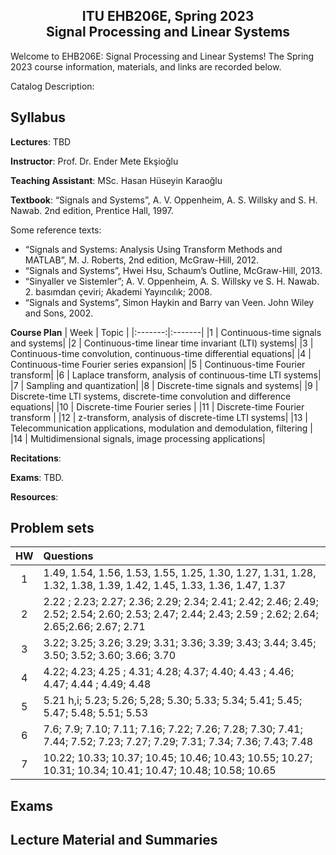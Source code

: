 <h2 align="center">
  ITU EHB206E, Spring 2023<br />
  Signal Processing and Linear Systems
</h2> 

Welcome to EHB206E: Signal Processing and Linear Systems! The Spring 2023 course information, materials, and links are recorded below.

Catalog Description: 

## Syllabus

**Lectures**: TBD

**Instructor**: Prof. Dr. Ender Mete Ekşioğlu

**Teaching Assistant**: MSc. Hasan Hüseyin Karaoğlu

**Textbook**: “Signals and Systems”, A. V. Oppenheim, A. S. Willsky and S. H. Nawab. 2nd edition, Prentice Hall, 1997.

Some reference texts:
- “Signals and Systems: Analysis Using Transform Methods and MATLAB”, M. J. Roberts, 2nd edition, McGraw-Hill, 2012.
- “Signals and Systems”, Hwei Hsu, Schaum’s Outline, McGraw-Hill, 2013. 
- “Sinyaller ve Sistemler”; A. V. Oppenheim, A. S. Willsky ve S. H. Nawab. 2. basımdan çeviri; Akademi Yayıncılık; 2008.
- “Signals and Systems”, Simon Haykin and Barry van Veen. John Wiley and Sons, 2002.

**Course Plan**
| Week  | Topic |
|:-------:|:-------|
|1 | Continuous-time signals and systems|
|2 | Continuous-time linear time invariant (LTI) systems|
|3 | Continuous-time convolution, continuous-time differential equations|
|4 | Continuous-time Fourier series expansion|
|5 | Continuous-time Fourier transform|
|6 | Laplace transform, analysis of continuous-time LTI systems|
|7 | Sampling and quantization|
|8 | Discrete-time signals and systems|
|9 | Discrete-time LTI systems, discrete-time convolution and difference equations|
|10 | Discrete-time Fourier series |
|11 | Discrete-time Fourier transform |
|12 | z-transform, analysis of discrete-time LTI systems|
|13 | Telecommunication applications, modulation and demodulation, filtering |
|14 | Multidimensional signals, image processing applications|

**Recitations**:

**Exams**: TBD.

**Resources**: 

## Problem sets
| HW  | Questions |
|:----:|:----------|
|1 | 1.49, 1.54, 1.56, 1.53, 1.55, 1.25, 1.30, 1.27, 1.31, 1.28, 1.32, 1.38, 1.39, 1.42, 1.45, 1.33, 1.36, 1.47, 1.37|
|2 | 2.22 ; 2.23; 2.27; 2.36; 2.29; 2.34; 2.41; 2.42; 2.46; 2.49; 2.52; 2.54; 2.60; 2.53; 2.47; 2.44; 2.43; 2.59 ; 2.62; 2.64; 2.65;2.66; 2.67; 2.71|
|3 | 3.22; 3.25; 3.26; 3.29; 3.31; 3.36; 3.39; 3.43; 3.44; 3.45; 3.50; 3.52; 3.60; 3.66; 3.70|
|4 | 4.22; 4.23; 4.25 ; 4.31; 4.28; 4.37; 4.40; 4.43 ; 4.46; 4.47; 4.44 ; 4.49; 4.48|
|5 | 5.21 h,i; 5.23; 5.26; 5,28; 5.30; 5.33; 5.34; 5.41; 5.45; 5.47; 5.48; 5.51; 5.53|
|6 | 7.6; 7.9; 7.10; 7.11; 7.16; 7.22; 7.26; 7.28; 7.30; 7.41; 7.44; 7.52; 7.23; 7.27; 7.29; 7.31; 7.34; 7.36; 7.43; 7.48|
|7 | 10.22; 10.33; 10.37; 10.45; 10.46; 10.43; 10.55; 10.27; 10.31; 10.34; 10.41; 10.47; 10.48; 10.58; 10.65|

## Exams

## Lecture Material and Summaries
